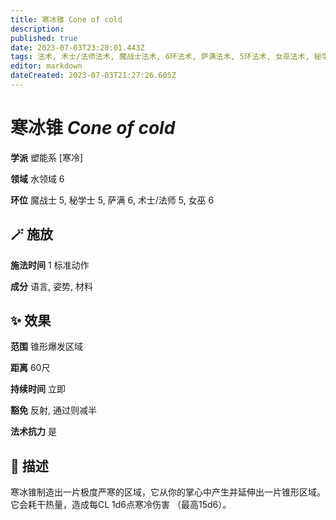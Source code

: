 ```yaml
---
title: 寒冰锥 Cone of cold
description: 
published: true
date: 2023-07-03T23:28:01.443Z
tags: 法术, 术士/法师法术, 魔战士法术, 6环法术, 萨满法术, 5环法术, 女巫法术, 秘学士法术, 塑能系, 寒冷, 水领域
editor: markdown
dateCreated: 2023-07-03T21:27:26.605Z
---
```


# **寒冰锥** *Cone of cold*

**学派** 塑能系 \[寒冷\] 

**领域** 水领域 6

**环位** 魔战士 5, 秘学士 5, 萨满 6, 术士/法师 5, 女巫 6

## 🪄 施放

**施法时间** 1 标准动作

**成分** 语言, 姿势, 材料

## ✨ 效果  

**范围** 锥形爆发区域

**距离** 60尺  

**持续时间** 立即 

**豁免** 反射, 通过则减半

**法术抗力** 是

## 📖 描述

寒冰锥制造出一片极度严寒的区域，它从你的掌心中产生并延伸出一片锥形区域。它会耗干热量，造成每CL 1d6点寒冷伤害 （最高15d6）。
    